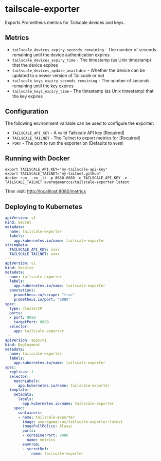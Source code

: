 # tailscale-exporter

Exports Prometheus metrics for Tailscale devices and keys.

## Metrics

* `tailscale_devices_expiry_seconds_remaining` - The number of seconds remaining until the device authentication expires
* `tailscale_devices_expiry_time` - The timestamp (as Unix timestamp) that the device expires
* `tailscale_devices_update_available` - Whether the device can be updated to a newer version of Tailscale or not
* `tailscale_keys_expiry_seconds_remaining` - The number of seconds remaining until the key expires
* `tailscale_keys_expiry_time` - The timestamp (as Unix timestamp) that the key expires

## Configuration

The following environment variable can be used to configure the exporter:

* `TAILSCALE_API_KEY` - A valid Tailscale API key [Required]
* `TAILSCALE_TAILNET` - The Tailnet to export metrics for [Required]
* `PORT` - The port to run the exporter on (Defaults to `8080`)

## Running with Docker

```shell
export TAILSCALE_API_KEY="my-tailscale-api-key"
export TAILSCALE_TAILNET="my-tailnet.github"
docker run --rm -it -p 8080:8080 -e TAILSCALE_API_KEY -e TAILSCALE_TAILNET averagemarcus/tailscale-exporter:latest
```

Then visit: [http://localhost:8080/metrics](http://localhost:8080/metrics)

## Deploying to Kubernetes

```yaml
apiVersion: v1
kind: Secret
metadata:
  name: tailscale-exporter
  labels:
    app.kubernetes.io/name: tailscale-exporter
stringData:
  TAILSCALE_API_KEY: xxxx
  TAILSCALE_TAILNET: xxxx
---
apiVersion: v1
kind: Service
metadata:
  name: tailscale-exporter
  labels:
    app.kubernetes.io/name: tailscale-exporter
  annotations:
    prometheus.io/scrape: "true"
    prometheus.io/port: "8080"
spec:
  type: ClusterIP
  ports:
  - port: 8080
    targetPort: 8080
  selector:
    app: tailscale-exporter
---
apiVersion: apps/v1
kind: Deployment
metadata:
  name: tailscale-exporter
  labels:
    app.kubernetes.io/name: tailscale-exporter
spec:
  replicas: 1
  selector:
    matchLabels:
      app.kubernetes.io/name: tailscale-exporter
  template:
    metadata:
      labels:
        app.kubernetes.io/name: tailscale-exporter
    spec:
      containers:
      - name: tailscale-exporter
        image: averagemarcus/tailscale-exporter:latest
        imagePullPolicy: Always
        ports:
        - containerPort: 8080
          name: metrics
        envFrom:
        - secretRef:
            name: tailscale-exporter

```
